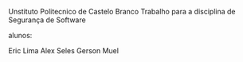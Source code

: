 Unstituto Politecnico de Castelo Branco
Trabalho para a disciplina de Segurança de Software

alunos:

Eric Lima
Alex Seles
Gerson Muel